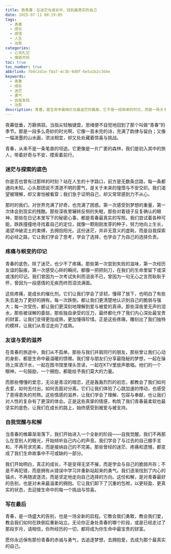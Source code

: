 ```yaml
---
title: 致青春：在迷茫与成长中，找到最真实的自己
date: 2025-07-11 00:19:05
tags:
  - 青春
  - 成长
  - 感悟
  - 人生
  - 治愈
categories:
  - 心灵札记
  - 情感共鸣
toc: true
toc_number: true
abbrlink: 7b9c2d1e-f8a7-4c3b-9d0f-6e5a1b2c3d4e
keywords:
  - 青春
  - 成长
  - 迷茫
  - 勇气
  - 自我发现
  - 治愈
description: 青春，是生命中最绚烂也最迷茫的篇章。它不是一段简单的时光，而是一场关于自我发现、疼痛与和解的旅程。在这段充满不确定性的岁月里，我们跌跌撞撞，却也因此学会了坚韧与爱。本文将带你一同回溯青春的温柔回响，感受那些未曾远去的闪光时刻，并从中汲取继续前行的力量。
---
```


夜幕低垂，万籁俱寂。当指尖轻触键盘，思绪便不自觉地回到了那个叫做“青春”的季节。那是一段多么奇妙的时光啊，它像一首未完的诗，充满了韵律与留白；又像一幅泼墨的山水画，浓淡相宜，却又处处藏着惊喜与挑战。

青春，从来不是一条笔直的坦途。它更像是一片广袤的森林，我们是初入其中的旅人，带着好奇与不安，摸索着前行。

### 迷茫与探索的底色

你是否也曾有过那样的时刻？站在人生的十字路口，前方是无数条岔路，每一条都通向未知。心头那团说不清道不明的雾气，是关于未来的憧憬与不安交织。我们渴望被理解，却又害怕被看穿；我们急于证明自己，却又常常感到力不从心。

那时的我们，对世界充满了好奇，也充满了困惑。第一次感受到梦想的重量，第一次体会到现实的残酷。那些深夜里辗转反侧的失眠，那些对着镜子反复确认的眼神，那些在日记本里写下的秘密心事，都是青春最真实的写照。我们尝试着各种可能，跌跌撞撞地寻找着自己的定位，就像一颗刚刚发芽的种子，努力地向上生长，渴望冲破泥土的束缚，去拥抱阳光。这份迷茫，并非无意义的虚耗，而是自我探索的必经之路，它让我们学会了思考，学会了选择，也学会了为自己的选择负责。

### 疼痛与蜕变的印记

青春的底色，除了迷茫，也少不了疼痛。那些第一次尝到失败的滋味，第一次经历友谊的裂痕，第一次感受心碎的瞬间，都像一把把刻刀，在我们的生命里留下或深或浅的印记。我们曾因为一次考试失利而沮丧不已，曾因为一句无心之言而耿耿于怀，曾因为一段感情的无疾而终而泪流满面。

这些疼痛，是成长的催化剂。它们让我们学会了坚韧，懂得了放下，也明白了有些失去是为了更好的拥有。每一次跌倒，都让我们更清楚地认识到自己的脆弱与强大；每一次受伤，都让我们更深刻地理解到爱与被爱的真谛。那些深夜里无声的泪水，那些被误解的委屈，那些独自承受的压力，最终都化作了我们内心深处最宝贵的财富，让我们变得更加成熟，更加懂得珍惜。正是这些疼痛，雕刻出了我们独特的模样，让我们从青涩走向了成熟。

### 友谊与爱的滋养

在青春的旅途中，我们从不孤单。那些与我们并肩同行的朋友，那些曾让我们心动的身影，都是生命中最温暖的馈赠。我们曾与朋友们分享最隐秘的梦想，一起在操场上挥洒汗水，一起在图书馆里埋头苦读，一起在KTV里放声歌唱。他们的一个眼神，一句鼓励，一个拥抱，都能给予我们莫大的力量。

而那些懵懂的爱恋，无论是青涩的暗恋，还是轰轰烈烈的初恋，都教会了我们如何去爱，如何去付出，如何去面对分离。它们让我们体验了心跳加速的悸动，也感受了患得患失的煎熬。这些情感的滋养，让我们学会了理解、包容与奉献，也让我们对人性的复杂有了更深的体会。正是这些真挚的情感，构筑了我们青春最柔软也最坚实的底色，让我们在成长的路上，始终感受到被爱与被支持。

### 自我觉醒与和解

当青春的帷幕渐渐落下，我们开始进入一个全新的阶段——自我觉醒。我们不再那么在意别人的眼光，开始倾听自己内心的声音。我们学会了与过去的自己握手言和，不再苛求完美，而是接纳自己的不完美。那些曾经的迷茫、疼痛和遗憾，都变成了我们生命故事中不可或缺的一部分。

我们开始明白，真正的成长，不是变得无坚不摧，而是学会与自己的脆弱共存；不是不再犯错，而是拥有从错误中学习并重新站起来的勇气。我们逐渐找到了内心的锚点，不再随波逐流，而是坚定地走向自己选择的方向。这份和解，是对青春最好的告别，也是对未来最温柔的拥抱。它让我们卸下了沉重的包袱，以更轻盈、更真实的状态，去迎接生命中的每一个挑战与惊喜。

### 写在最后

青春，是一场盛大的告别，也是一场全新的启程。它教会我们勇敢，教会我们爱，教会我们如何在跌倒后重新站立。无论你正身处青春的哪个阶段，或是已经走过了那段岁月，请相信，你所经历的一切，都将成为你生命中最宝贵的财富。

愿你永远保有那份青春的赤诚与勇气，去追逐梦想，去拥抱爱，去成为那个最真实的自己。